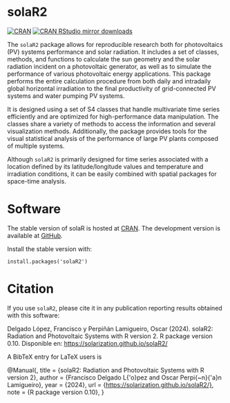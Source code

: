solaR2
=====
[![CRAN](https://www.r-pkg.org/badges/version/solaR2)](https://www.r-pkg.org/pkg/solaR2)
[![CRAN RStudio mirror downloads](https://cranlogs.r-pkg.org/badges/solaR2)](https://www.r-pkg.org/pkg/solaR2)


The `solaR2` package allows for reproducible research both for photovoltaics (PV) systems performance and solar radiation. It includes a set of classes, methods, and functions to calculate the sun geometry and the solar radiation incident on a photovoltaic generator, as well as to simulate the performance of various photovoltaic energy applications. This package performs the entire calculation procedure from both daily and intradaily global horizontal irradiation to the final productivity of grid-connected PV systems and water pumping PV systems.

It is designed using a set of S4 classes that handle multivariate time series efficiently and are optimized for high-performance data manipulation. The classes share a variety of methods to access the information and several visualization methods. Additionally, the package provides tools for the visual statistical analysis of the performance of large PV plants composed of multiple systems.

Although `solaR2` is primarily designed for time series associated with a location defined by its latitude/longitude values and temperature and irradiation conditions, it can be easily combined with spatial packages for space-time analysis.

# Software #

The stable version of solaR is hosted at
[CRAN](https://cran.r-project.org/package=solaR2). The development
version is available at
[GitHub](https://github.com/solarization/solaR2).

Install the stable version with:

    install.packages('solaR2')

# Citation #

If you use `solaR2`, please cite it in any publication reporting results obtained with this software:

Delgado López, Francisco y Perpiñán Lamigueiro, Oscar (2024).
solaR2: Radiation and Photovoltaic Systems with R version 2.
R package version 0.10.
Disponible en: https://solarization.github.io/solaR2/

A BibTeX entry for LaTeX users is

@Manual{,
  title     = {solaR2: Radiation and Photovoltaic Systems with R version 2},
  author    = {Francisco Delgado L{\'o}pez and Oscar Perpi{\~n}{\'a}n Lamigueiro},
  year      = {2024},
  url       = {https://solarization.github.io/solaR2/},
  note      = {R package version 0.10},
}
